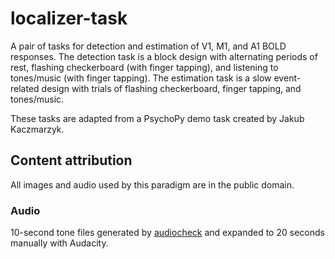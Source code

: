# localizer-task

A pair of tasks for detection and estimation of V1, M1, and A1 BOLD responses. The detection task is a block design with alternating periods of rest, flashing checkerboard (with finger tapping), and listening to tones/music (with finger tapping). The estimation task is a slow event-related design with trials of flashing checkerboard, finger tapping, and tones/music.

These tasks are adapted from a PsychoPy demo task created by Jakub Kaczmarzyk.

## Content attribution

All images and audio used by this paradigm are in the public domain.

### Audio

10-second tone files generated by [audiocheck](https://www.audiocheck.net/audiofrequencysignalgenerator_sinetone.php) and expanded to 20 seconds manually with Audacity.
